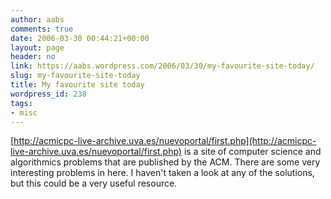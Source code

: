 ```yaml
---
author: aabs
comments: true
date: 2006-03-30 00:44:21+00:00
layout: page
header: no
link: https://aabs.wordpress.com/2006/03/30/my-favourite-site-today/
slug: my-favourite-site-today
title: My favourite site today
wordpress_id: 238
tags:
- misc
---
```


[http://acmicpc-live-archive.uva.es/nuevoportal/first.php](http://acmicpc-live-archive.uva.es/nuevoportal/first.php) is a site of computer science and algorithmics problems that are published by the ACM. There are some very interesting problems in here. I haven't taken a look at any of the solutions, but this could be a very useful resource.

